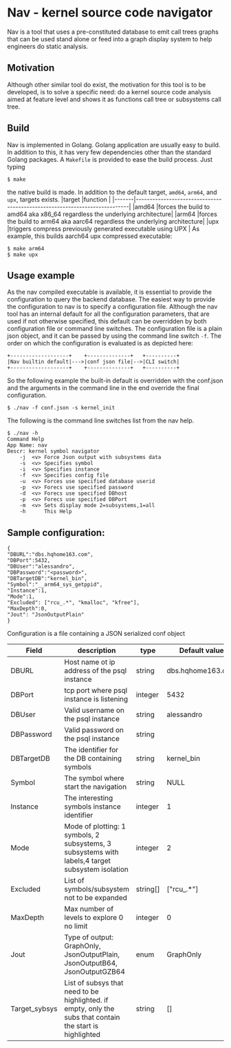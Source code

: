 # Nav - kernel source code navigator

Nav is a tool that uses a pre-constituted database to emit call trees graphs that can be used stand alone or feed into a graph display system to help engineers do static analysis.

## Motivation
Although other similar tool do exist, the motivation for this tool is to be developed, is to solve a specific need: do a kernel source code analysis aimed at feature level and  shows it as functions call tree or subsystems call tree. 

## Build
Nav is implemented in Golang. Golang application are usually easy to build. In addition to this, it has very few dependencies other than the standard Golang packages.
A `Makefile` is provided to ease the build process. 
Just typing 
```
$ make
```
the native build is made.
In addition to the default target,  `amd64`, `arm64`, and `upx`, targets exists.
|target |function                                                                   |
|-------|---------------------------------------------------------------------------|
|amd64  |forces the build to amd64 aka x86_64 regardless the underlying architecture|
|arm64  |forces the build to arm64 aka aarc64 regardless the underlying architecture|
|upx    |triggers compress previously generated executable using UPX                |
As example, this builds aarch64 upx compressed executable:
```
$ make arm64
$ make upx
```
## Usage example
As the nav compiled executable is available, it is essential to provide the configuration to query the backend database. The easiest way to provide the configuration to nav is to specify a configuration file.
Although the nav tool has an internal default for all the configuration parameters, that are used if not otherwise specified, this default can be overridden by both configuration file or command line switches.
The configuration file is a plain json object, and it can be passed by using the command line switch `-f`.
The order on which the  configuration is evaluated is as depicted here:
```
+-------------------+    +--------------+   +----------+
|Nav builtin default|--->|conf json file|-->|CLI switch|
+-------------------+    +--------------+   +----------+
```
So the following example the built-in default is overridden with the conf.json and the arguments in the command line in the end override the final configuration.

```
$ ./nav -f conf.json -s kernel_init
```
The following is the command line switches list from the nav help.
```
$ ./nav -h
Command Help
App Name: nav
Descr: kernel symbol navigator
	-j	<v>	Force Json output with subsystems data
	-s	<v>	Specifies symbol
	-i	<v>	Specifies instance
	-f	<v>	Specifies config file
	-u	<v>	Forces use specified database userid
	-p	<v>	Forecs use specified password
	-d	<v>	Forecs use specified DBhost
	-p	<v>	Forecs use specified DBPort
	-m	<v>	Sets display mode 2=subsystems,1=all
	-h		This Help
```

## Sample configuration:
```
{
"DBURL":"dbs.hqhome163.com",
"DBPort":5432,
"DBUser":"alessandro",
"DBPassword":"<password>",
"DBTargetDB":"kernel_bin",
"Symbol":"__arm64_sys_getppid",
"Instance":1,
"Mode":1,
"Excluded": ["rcu_.*", "kmalloc", "kfree"],
"MaxDepth":0,
"Jout": "JsonOutputPlain"
}
```
Configuration is a file containing a JSON serialized conf object

|Field        |description                                                                                                |type    |Default value      |
|-------------|-----------------------------------------------------------------------------------------------------------|--------|-------------------|
|DBURL        |Host name ot ip address of the psql instance                                                               |string  |dbs.hqhome163.com  |
|DBPort       |tcp port where psql instance is listening                                                                  |integer |5432               |
|DBUser       |Valid username on the psql instance                                                                        |string  |alessandro         |
|DBPassword   |Valid password on the psql instance                                                                        |string  |<password>         |
|DBTargetDB   |The identifier for the DB containing symbols                                                               |string  |kernel_bin         |
|Symbol       |The symbol where start the navigation                                                                      |string  |NULL               |
|Instance     |The interesting symbols instance identifier                                                                |integer |1                  |
|Mode         |Mode of plotting: 1 symbols, 2 subsystems, 3 subsystems with labels,4 target subsystem isolation           |integer |2                  |
|Excluded     |List of symbols/subsystem not to be expanded                                                               |string[]|["rcu_.*"]         |
|MaxDepth     |Max number of levels to explore 0 no limit                                                                 |integer |0                  |
|Jout         |Type of output: GraphOnly, JsonOutputPlain, JsonOutputB64, JsonOutputGZB64                                 |enum    |GraphOnly          |
|Target_sybsys|List of subsys that need to be highlighted. if empty, only the subs that contain the start is highlighted  |string  |[]                 | 

